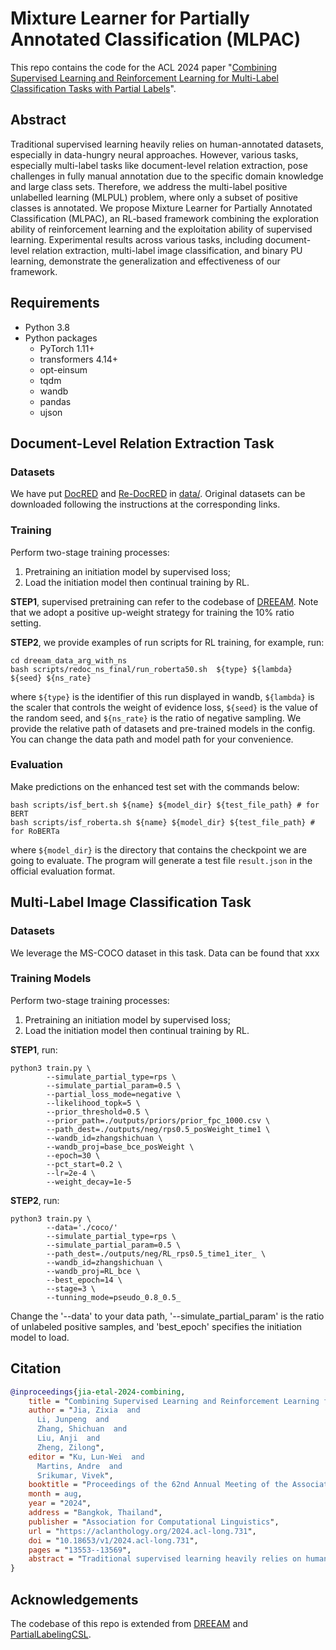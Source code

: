 # Mixture Learner for Partially Annotated Classification (MLPAC)
This repo contains the code for the ACL 2024 paper "[Combining Supervised Learning and Reinforcement Learning for Multi-Label Classification Tasks with Partial Labels]()".

## Abstract
Traditional supervised learning heavily relies on human-annotated datasets, especially in data-hungry neural approaches. However, various tasks, especially multi-label tasks like document-level relation extraction, pose challenges in fully manual annotation due to the specific domain knowledge and large class sets. Therefore, we address the multi-label positive unlabelled learning (MLPUL) problem, where only a subset of positive classes is annotated. We propose Mixture Learner for Partially Annotated Classification (MLPAC), an RL-based framework combining the exploration ability of reinforcement learning and the exploitation ability of supervised learning. Experimental results across various tasks, including document-level relation extraction, multi-label image classification, and binary PU learning, demonstrate the generalization and effectiveness of our framework.


## Requirements
+ Python 3.8
+ Python packages
  + PyTorch 1.11+
  + transformers 4.14+
  + opt-einsum
  + tqdm
  + wandb
  + pandas
  + ujson
  

## Document-Level Relation Extraction Task

### Datasets
We have put [DocRED](https://github.com/thunlp/DocRED/tree/master/data) and [Re-DocRED](https://github.com/tonytan48/Re-DocRED/tree/main/data) in [data/](https://github.com/bigai-nlco/mlpac/tree/main/dreeam_data_arg_with_ns/data).
Original datasets can be downloaded following the instructions at the corresponding links. 

### Training
Perform two-stage training processes: 

1. Pretraining an initiation model by supervised loss;
2. Load the initiation model then continual training by RL.

**STEP1**, supervised pretraining can refer to the codebase of [DREEAM](https://github.com/YoumiMa/dreeam). Note that we adopt a positive up-weight strategy for training the 10% ratio setting.

**STEP2**, we provide examples of run scripts for RL training, for example, run:
```
cd dreeam_data_arg_with_ns
bash scripts/redoc_ns_final/run_roberta50.sh  ${type} ${lambda} ${seed} ${ns_rate}
```
where ``${type}`` is the identifier of this run displayed in wandb, ``${lambda}`` is the scaler that controls the weight of evidence loss, ``${seed}`` is the value of the random seed, and ``${ns_rate}`` is the ratio of negative sampling.
We provide the relative path of datasets and pre-trained models in the config. You can change the data path and model path for your convenience.


### Evaluation
Make predictions on the enhanced test set with the commands below:
```
bash scripts/isf_bert.sh ${name} ${model_dir} ${test_file_path} # for BERT
bash scripts/isf_roberta.sh ${name} ${model_dir} ${test_file_path} # for RoBERTa
```
where ``${model_dir}`` is the directory that contains the checkpoint we are going to evaluate. 
The program will generate a test file ``result.json`` in the official evaluation format. 


## Multi-Label Image Classification Task

### Datasets
We leverage the MS-COCO dataset in this task. Data can be found that xxx

### Training Models
Perform two-stage training processes: 

1. Pretraining an initiation model by supervised loss;
2. Load the initiation model then continual training by RL.

**STEP1**, run:

```
python3 train.py \
        --simulate_partial_type=rps \
        --simulate_partial_param=0.5 \
        --partial_loss_mode=negative \
        --likelihood_topk=5 \
        --prior_threshold=0.5 \
        --prior_path=./outputs/priors/prior_fpc_1000.csv \
        --path_dest=./outputs/neg/rps0.5_posWeight_time1 \
        --wandb_id=zhangshichuan \
        --wandb_proj=base_bce_posWeight \
        --epoch=30 \
        --pct_start=0.2 \
        --lr=2e-4 \
        --weight_decay=1e-5
```

**STEP2**, run:

```
python3 train.py \
        --data='./coco/'
        --simulate_partial_type=rps \
        --simulate_partial_param=0.5 \
        --path_dest=./outputs/neg/RL_rps0.5_time1_iter_ \
        --wandb_id=zhangshichuan \
        --wandb_proj=RL_bce \
        --best_epoch=14 \
        --stage=3 \
        --tunning_mode=pseudo_0.8_0.5_
```

Change the '--data' to your data path, '--simulate_partial_param' is the ratio of unlabeled positive samples, and 'best_epoch' specifies the initiation model to load.





## Citation
```bibtex
@inproceedings{jia-etal-2024-combining,
    title = "Combining Supervised Learning and Reinforcement Learning for Multi-Label Classification Tasks with Partial Labels",
    author = "Jia, Zixia  and
      Li, Junpeng  and
      Zhang, Shichuan  and
      Liu, Anji  and
      Zheng, Zilong",
    editor = "Ku, Lun-Wei  and
      Martins, Andre  and
      Srikumar, Vivek",
    booktitle = "Proceedings of the 62nd Annual Meeting of the Association for Computational Linguistics (Volume 1: Long Papers)",
    month = aug,
    year = "2024",
    address = "Bangkok, Thailand",
    publisher = "Association for Computational Linguistics",
    url = "https://aclanthology.org/2024.acl-long.731",
    doi = "10.18653/v1/2024.acl-long.731",
    pages = "13553--13569",
    abstract = "Traditional supervised learning heavily relies on human-annotated datasets, especially in data-hungry neural approaches. However, various tasks, especially multi-label tasks like document-level relation extraction, pose challenges in fully manual annotation due to the specific domain knowledge and large class sets. Therefore, we address the multi-label positive-unlabelled learning (MLPUL) problem, where only a subset of positive classes is annotated. We propose Mixture Learner for Partially Annotated Classification (MLPAC), an RL-based framework combining the exploration ability of reinforcement learning and the exploitation ability of supervised learning. Experimental results across various tasks, including document-level relation extraction, multi-label image classification, and binary PU learning, demonstrate the generalization and effectiveness of our framework.",
}
```



## Acknowledgements
The codebase of this repo is extended from [DREEAM](https://github.com/YoumiMa/dreeam) and [PartialLabelingCSL](https://github.com/Alibaba-MIIL/PartialLabelingCSL).
